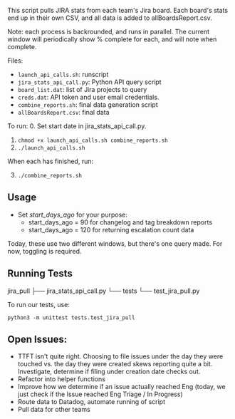 This script pulls JIRA stats from each team's Jira board. Each board's stats end up in their own CSV, and all data is added to allBoardsReport.csv. 

Note: each process is backrounded, and runs in parallel. The current window will periodically show % complete for each, and will note when complete.

Files:

- `launch_api_calls.sh`: runscript
- `jira_stats_api_call.py`: Python API query script
- `board_list.dat`: list of Jira projects to query
- `creds.dat`: API token and user email credentials.
- `combine_reports.sh`: final data generation script
- `allBoardsReport.csv`: final data

To run:
0. Set start date in jira_stats_api_call.py.
1. `chmod +x launch_api_calls.sh combine_reports.sh`
2. `./launch_api_calls.sh`

When each has finished, run:

3. `./combine_reports.sh`

## Usage

- Set *start_days_ago* for your purpose:
  - start_days_ago = 90 for changelog and tag breakdown reports
  - start_days_ago = 120 for returning escalation count data

Today, these use two different windows, but there's one query made. For now, toggling is required.

## Running Tests

jira_pull
├── jira_stats_api_call.py
└── tests
      └── test_jira_pull.py

To run our tests, use:

`python3 -m unittest tests.test_jira_pull`

## Open Issues:

- TTFT isn't quite right. Choosing to file issues under the day they were touched vs. the day they were created skews reporting quite a bit. Investigate, determine if filing under creation date checks out.
- Refactor into helper functions
- Improve how we determine if an issue actually reached Eng (today, we just check if the Issue reached Eng Triage / In Progress)
- Route data to Datadog, automate running of script
- Pull data for other teams